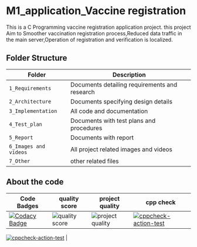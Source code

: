 # M1_application_Vaccine registration
This is a C Programming vaccine registration application project. this project  Aim to Smoother vaccination registration process,Reduced data traffic in the main server,Operation of registration and verification is localized.

## Folder Structure
|Folder             | Description |
|-------------------| -----------------------------------------|
| `1_Requirements`   | Documents detailing requirements and research|
| `2_Architecture`         | Documents specifying design details|
| `3_Implementation` | All code and documentation|
| `4_Test_plan`      | Documents with test plans and procedures|
| `5_Report`| Documents with report|
| `6_Images and videos`|All project related images and videos|
| `7_Other`| other related files|


## About the code
  | Code Badges  |    quality score  |   project quality | cpp check|
 |--|--|--|--|
 | [![Codacy Badge](https://app.codacy.com/project/badge/Grade/6d21b22934e04538b8cc874aae377644)](https://www.codacy.com/gh/premalathabt/M1_application_Vaccineregist/dashboard?utm_source=github.com&amp;utm_medium=referral&amp;utm_content=premalathabt/M1_application_Vaccineregist&amp;utm_campaign=Badge_Grade)| ![quality score](https://api.codiga.io/project/29962/score/svg)|![project quality](https://api.codiga.io/project/29962/status/svg) | [![cppcheck-action-test](https://github.com/premalathabt/M1_application_Vaccineregist/actions/workflows/Cppcheck.yml/badge.svg)](https://github.com/premalathabt/M1_application_Vaccineregist/actions/workflows/Cppcheck.yml) |
 
[![cppcheck-action-test](https://github.com/premalathabt/M1_application_Vaccineregist/actions/workflows/Cppcheck.yml/badge.svg)](https://github.com/premalathabt/M1_application_Vaccineregist/actions/workflows/Cppcheck.yml) |

